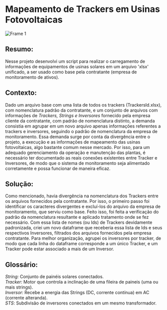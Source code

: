 # Mapeamento de Trackers em Usinas Fotovoltaicas

 ![Frame 1](https://github.com/user-attachments/assets/d6c34b36-020b-4cc9-957d-25d120c57479)

## Resumo:
Nesse projeto desenvolvi um script para realizar o carregamento de informações de equipamentos de usinas solares em um arquivo 'xlsx' unificado, a ser usado como base pela contratante (empresa de monitoramento de ativos).

## Contexto:
Dado um arquivo base com uma lista de todos os trackers (TrackersId.xlsx), com nomenclatura padrão da contratante, e um conjunto de arquivos com informações de *Trackers, Strings e Inversores* fornecido pela empresa cliente da contratante, com padrão de nomenclatura distinto, a demanda consistia em agrupar em um novo arquivo apenas informações referentes a trackers e inversores, seguindo o padrão de nomenclatura da empresa de monitoramento.
Essa demanda surge por conta da divergência entre o projeto, a execução e as informações de mapeamento das usinas fotovoltaicas, algo bastante comum nesse mercado. Por isso, para um adequado gerenciamento da operação e manutenção das plantas, é necessário ter documentado as reais conexões existentes entre Tracker e Inversores, de modo que o sistema de monitoramento seja alimentado corretamente e possa funcionar de maneira eficaz. 

## Solução:
Como mencionado, havia divergência na nomenclatura dos Trackers entre os arquivos fornecidos pela contratante. Por isso, o primeiro passo foi identificar os caracteres divergentes e excluí-los do arquivo da empresa de monitoramento, que serviu como base. Feito isso, foi feita a verificação do padrão da nomenclatura resultante e aplicado tratamento onde se fez necessário. Com essa lista de nomes (ou Ids) de Trackers devidamente padronizada, criei um novo dataframe que receberia essa lista de Ids e seus respectivos Inversores, filtrados dos arquivos fornecidos pela empresa contratante. Para melhor organização, agrupei os inversores por tracker, de modo que cada linha do dataframe corresponde a um único Tracker, e um Tracker pode estar associado a mais de um Inversor. 


## Glossário: 
*String:* Conjunto de painéis solares conectados. <br>
*Tracker:* Motor que controla a inclinação de uma fileira de paineis (uma ou mais strings).<br>
*Inversor:* Recebe a energia das Strings (DC, corrente contínua) em AC (corrente alteranda). <br>
*STS*: Subdivisão de inversores conectados em um mesmo transformador. 

